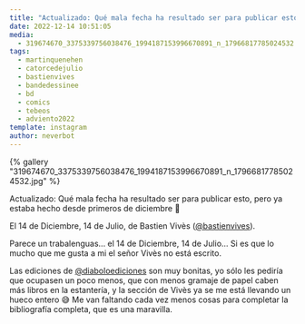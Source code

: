 ```yaml
---
title: "Actualizado: Qué mala fecha ha resultado ser para publicar esto, pero ya estaba hecho desde primeros de diciembre 🥲"
date: 2022-12-14 10:51:05
media: 
  - 319674670_3375339756038476_1994187153996670891_n_17966817785024532.jpg
tags: 
  - martinquenehen
  - catorcedejulio
  - bastienvives
  - bandedessinee
  - bd
  - comics
  - tebeos
  - adviento2022
template: instagram
author: neverbot
---
```


{% gallery "319674670_3375339756038476_1994187153996670891_n_17966817785024532.jpg" %}

Actualizado: Qué mala fecha ha resultado ser para publicar esto, pero ya estaba hecho desde primeros de diciembre 🥲

El 14 de Diciembre, 14 de Julio, de Bastien Vivès ([@bastienvives](https://instagram.com/bastienvives)).

Parece un trabalenguas... el 14 de Diciembre, 14 de Julio... Si es que lo mucho que me gusta a mi el señor Vivès no está escrito.

Las ediciones de [@diaboloediciones](https://instagram.com/diaboloediciones) son muy bonitas, yo sólo les pediría que ocupasen un poco menos, que con menos gramaje de papel caben más libros en la estantería, y la sección de Vivès ya se me está llevando un hueco entero 😅 Me van faltando cada vez menos cosas para completar la bibliografía completa, que es una maravilla.
